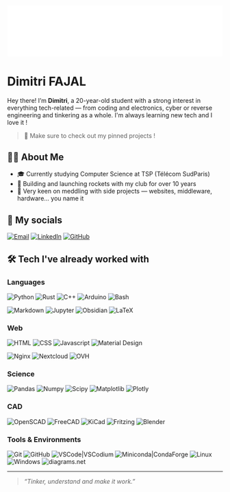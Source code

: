 ![Header](header.svg)

# **Dimitri FAJAL**

Hey there! I’m **Dimitri**, a 20-year-old student with a strong interest in everything tech-related — from coding and electronics, cyber or reverse engineering and tinkering as a whole. I'm always learning new tech and I love it !

> 📌 Make sure to check out my pinned projects !

## 🧑‍💻 About Me

- 🎓 Currently studying Computer Science at TSP (Télécom SudParis)
- 🚀 Building and launching rockets with my club for over 10 years
- 🔧 Very keen on meddling with side projects — websites, middleware, hardware… you name it

## 🔗 My socials

[![Email](https://img.shields.io/badge/dimitri.faj@orange.fr-FF7900?style=for-the-badge&logo=orange&logoColor=white)](mailto:dimitri.faj@orange.fr)
[![LinkedIn](https://img.shields.io/badge/LinkedIn-Dimitri%20FAJAL-0a66c2?style=for-the-badge&labelColor=0a66c2&logo=linkedin)](https://www.linkedin.com/in/dimitri-fajal/)
[![GitHub](https://img.shields.io/badge/AzTeK-181717?style=for-the-badge&logo=github)](https://github.com/Neo-AzTeK)

## 🛠️ Tech I've already worked with

### Languages
![Python](https://img.shields.io/badge/Python-3776AB?style=flat&logo=python&logoColor=white)
![Rust](https://img.shields.io/badge/Rust-000000?style=flat&logo=rust&logoColor=white)
![C++](https://img.shields.io/badge/C++-00599C?style=flat&logo=cplusplus&logoColor=white)
![Arduino](https://img.shields.io/badge/Arduino-00878F?style=flat&logo=Arduino&logoColor=white)
![Bash](https://img.shields.io/badge/Bash-4EAA25?style=flat&logo=gnu-bash&logoColor=white)

![Markdown](https://img.shields.io/badge/Markdown-000000?style=flat&logo=markdown&logoColor=white)
![Jupyter](https://img.shields.io/badge/Jupyter-F37626?style=flat&logo=jupyter&logoColor=white)
![Obsidian](https://img.shields.io/badge/Obsidian-7C3AED?style=flat&logo=obsidian&logoColor=white)
![LaTeX](https://img.shields.io/badge/LaTeX-008080?style=flat&logo=latex&logoColor=white)

### Web
![HTML](https://img.shields.io/badge/HTML-E34F26?style=flat&logo=HTML5&logoColor=white)
![CSS](https://img.shields.io/badge/CSS-663399?style=flat&logo=css&logoColor=white)
![Javascript](https://img.shields.io/badge/Javascript-F7DF1E?style=flat&logo=javascript&logoColor=grey)
![Material Design](https://img.shields.io/badge/Material%20Design-6750A4?style=flat&logo=materialdesign&logoColor=white)

![Nginx](https://img.shields.io/badge/Nginx-009639?style=flat&logo=nginx&logoColor=white)
![Nextcloud](https://img.shields.io/badge/Nextcloud-0082C9?style=flat&logo=nextcloud&logoColor=white)
![OVH](https://img.shields.io/badge/OVH%20DNS-123F6D?style=flat&logo=ovh&logoColor=white)

### Science
![Pandas](https://img.shields.io/badge/Pandas-150458?style=flat&logo=pandas&logoColor=white)
![Numpy](https://img.shields.io/badge/Numpy-013243?style=flat&logo=numpy&logoColor=white)
![Scipy](https://img.shields.io/badge/Scipy-8CAAE6?style=flat&logo=scipy&logoColor=white)
![Matplotlib](https://img.shields.io/badge/Matplotlib-00385e?style=flat)
![Plotly](https://img.shields.io/badge/Plotly-7A76FF?style=flat&logo=plotly&logoColor=white)

### CAD
![OpenSCAD](https://img.shields.io/badge/OpenSCAD-F9D72C?style=flat&logo=openscad&logoColor=grey)
![FreeCAD](https://img.shields.io/badge/FreeCAD-418FDE?style=flat&logo=freecad&logoColor=white)
![KiCad](https://img.shields.io/badge/KiCad-314CB0?style=flat&logo=kicad&logoColor=white)
![Fritzing](https://img.shields.io/badge/Fritzing-d63222?style=flat)
![Blender](https://img.shields.io/badge/Blender-E87D0D?style=flat&logo=blender&logoColor=white)

### Tools & Environments
![Git](https://img.shields.io/badge/Git-F05032?style=flat&logo=git&logoColor=white)
![GitHub](https://img.shields.io/badge/GitHub-181717?style=flat&logo=github&logoColor=white)
![VSCode|VSCodium](https://img.shields.io/badge/VSCode|VSCodium-2F80ED?style=flat&logo=vscodium&logoColor=white)
![Miniconda|CondaForge](https://img.shields.io/badge/Miniconda|CondaForge-44A833?style=flat&logo=anaconda&logoColor=white)
![Linux](https://img.shields.io/badge/Linux%20(Debian,%20Arch,%20...)-FCC624?style=flat&logo=linux&logoColor=black)
![Windows](https://img.shields.io/badge/Windows-0078d4?style=flat)
![diagrams.net](https://img.shields.io/badge/diagrams.net-F08705?style=flat&logo=diagramsdotnet&logoColor=white)

---

> _“Tinker, understand and make it work.”_
